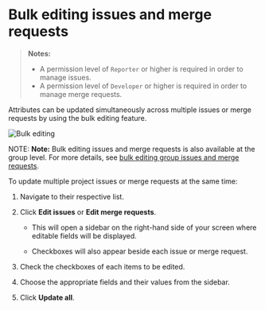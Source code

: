 # Bulk editing issues and merge requests

> **Notes:**
>
> - A permission level of `Reporter` or higher is required in order to manage
>   issues.
> - A permission level of `Developer` or higher is required in order to manage
>   merge requests.

Attributes can be updated simultaneously across multiple issues or merge requests
by using the bulk editing feature.

![Bulk editing](img/bulk-editing.png)

NOTE: **Note:**
Bulk editing issues and merge requests is also available at the group level.
For more details, see [bulk editing group issues and merge requests](../group/bulk_editing/index.md).

To update multiple project issues or merge requests at the same time:

1. Navigate to their respective list.

1. Click **Edit issues** or **Edit merge requests**.

    - This will open a sidebar on the right-hand side of your screen
    where editable fields will be displayed.

    - Checkboxes will also appear beside each issue or merge request.

1. Check the checkboxes of each items to be edited.
1. Choose the appropriate fields and their values from the sidebar.
1. Click **Update all**.
